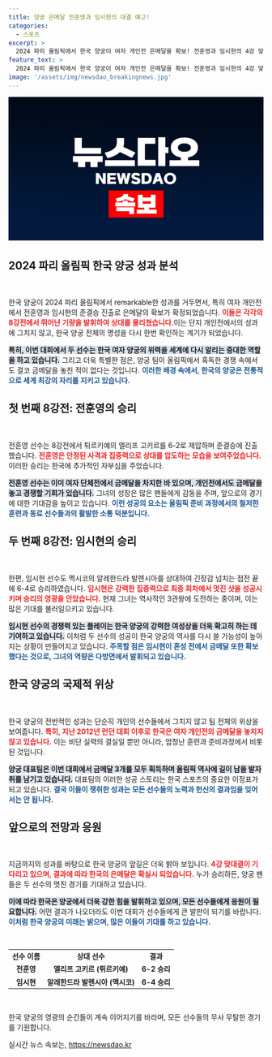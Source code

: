```yaml
---
title: 양궁 은메달 전훈영과 임시현의 대결 예고!
categories:
  - 스포츠
excerpt: >
  2024 파리 올림픽에서 한국 양궁이 여자 개인전 은메달을 확보! 전훈영과 임시현의 4강 맞대결로 화제를 모으는 가운데, 누가 3관왕의 주인공이 될지 관심이 집중되고 있다. 클릭하여 자세한 이야기를 확인하세요!
feature_text: >
  2024 파리 올림픽에서 한국 양궁이 여자 개인전 은메달을 확보! 전훈영과 임시현의 4강 맞대결로 화제를 모으는 가운데, 누가 3관왕의 주인공이 될지 관심이 집중되고 있다. 클릭하여 자세한 이야기를 확인하세요!
image: '/assets/img/newsdao_breakingnews.jpg'
---
```


<p><img src="/assets/img/newsdao_breakingnews.jpg" alt="cryptoinkorea 속보" /></p>

<h2 data-ke-size="size26">2024 파리 올림픽 한국 양궁 성과 분석</h2>

<p data-ke-size="size16">&nbsp;</p>

<p>한국 양궁이 2024 파리 올림픽에서 remarkable한 성과를 거두면서, 특히 여자 개인전에서 전훈영과 임시현의 준결승 진출로 은메달의 확보가 확정되었습니다. <b><span style="color: #ee2323;">이들은 각각의 8강전에서 뛰어난 기량을 발휘하여 상대를 물리쳤습니다.</span></b>이는 단지 개인전에서의 성과에 그치지 않고, 한국 양궁 전체의 명성을 다시 한번 확인하는 계기가 되었습니다.</p>

<p><b><span style="background-color: #21538527;">특히, 이번 대회에서 두 선수는 한국 여자 양궁의 위력을 세계에 다시 알리는 중대한 역할을 하고 있습니다.</span></b> 그리고 더욱 특별한 점은, 양궁 팀이 올림픽에서 혹독한 경쟁 속에서도 결코 금메달을 놓친 적이 없다는 것입니다. <b><span style="color: #1a5490;">이러한 배경 속에서, 한국의 양궁은 전통적으로 세계 최강의 자리를 지키고 있습니다.</span></b></p>

<h2 data-ke-size="size26">첫 번째 8강전: 전훈영의 승리</h2>

<p data-ke-size="size16">&nbsp;</p> 

<p>전훈영 선수는 8강전에서 튀르키예의 엘리프 고키르를 6-2로 제압하며 준결승에 진출했습니다. <b><span style="color: #ee2323;">전훈영은 안정된 사격과 집중력으로 상대를 압도하는 모습을 보여주었습니다.</span></b> 이러한 승리는 한국에 추가적인 자부심을 주었습니다.</p>

<p><b><span style="background-color: #21538527;">전훈영 선수는 이미 여자 단체전에서 금메달을 차지한 바 있으며, 개인전에서도 금메달을 놓고 경쟁할 기회가 있습니다.</span></b> 그녀의 성장은 많은 팬들에게 감동을 주며, 앞으로의 경기에 대한 기대감을 높이고 있습니다. <b><span style="color: #1a5490;">이런 성공의 요소는 올림픽 준비 과정에서의 철저한 훈련과 동료 선수들과의 활발한 소통 덕분입니다.</span></b></p>

<h2 data-ke-size="size26">두 번째 8강전: 임시현의 승리</h2>

<p data-ke-size="size16">&nbsp;</p> 

<p>한편, 임시현 선수도 멕시코의 알레한드라 발렌시아를 상대하여 긴장감 넘치는 접전 끝에 6-4로 승리하였습니다. <b><span style="color: #ee2323;">임시현은 강력한 집중력으로 최종 회차에서 멋진 샷을 성공시키며 승리의 영광을 안았습니다.</span></b> 현재 그녀는 역사적인 3관왕에 도전하는 중이며, 이는 많은 기대를 불러일으키고 있습니다.</p>

<p><b><span style="background-color: #21538527;">임시현 선수의 경쟁력 있는 플레이는 한국 양궁의 강력한 여성상을 더욱 확고히 하는 데 기여하고 있습니다.</span></b> 이처럼 두 선수의 성공이 한국 양궁의 역사를 다시 쓸 가능성이 높아지는 상황이 만들어지고 있습니다. <b><span style="color: #1a5490;">주목할 점은 임시현이 혼성 전에서 금메달 또한 확보했다는 것으로, 그녀의 역량은 다방면에서 발휘되고 있습니다.</span></b></p>

<h2 data-ke-size="size26">한국 양궁의 국제적 위상</h2>

<p data-ke-size="size16">&nbsp;</p> 

<p>한국 양궁의 전반적인 성과는 단순히 개인의 선수들에서 그치지 않고 팀 전체의 위상을 보여줍니다. <b><span style="color: #ee2323;">특히, 지난 2012년 런던 대회 이후로 한국은 여자 개인전의 금메달을 놓치지 않고 있습니다.</span></b> 이는 비단 실력의 결실일 뿐만 아니라, 엄청난 훈련과 준비과정에서 비롯된 것입니다.</p>

<p><b><span style="background-color: #21538527;">양궁 대표팀은 이번 대회에서 금메달 3개를 모두 획득하며 올림픽 역사에 길이 남을 발자취를 남기고 있습니다.</span></b> 대표팀의 이러한 성공 스토리는 한국 스포츠의 중요한 이정표가 되고 있습니다. <b><span style="color: #1a5490;">결국 이들이 쟁취한 성과는 모든 선수들의 노력과 헌신의 결과임을 잊어서는 안 됩니다.</span></b></p>

<h2 data-ke-size="size26">앞으로의 전망과 응원</h2>

<p data-ke-size="size16">&nbsp;</p> 

<p>지금까지의 성과를 바탕으로 한국 양궁의 앞길은 더욱 밝아 보입니다. <b><span style="color: #ee2323;">4강 맞대결이 기다리고 있으며, 결과에 따라 한국의 은메달은 확실시 되었습니다.</span></b> 누가 승리하든, 양궁 팬들은 두 선수의 멋진 경기를 기대하고 있습니다.</p>

<p><b><span style="background-color: #21538527;">이에 따라 한국은 양궁에서 더욱 강한 힘을 발휘하고 있으며, 모든 선수들에게 응원이 필요합니다.</span></b> 어떤 결과가 나오더라도 이번 대회가 선수들에게 큰 발판이 되기를 바랍니다. <b><span style="color: #1a5490;">이처럼 한국 양궁의 미래는 밝으며, 많은 이들이 기대를 하고 있습니다.</span></b></p>

<p data-ke-size="size16">&nbsp;</p>

<table>
    <tr>
        <td style="text-align: center; height: 17px;"><b>선수 이름</b></td>
        <td style="text-align: center; height: 17px;"><b>상대 선수</b></td>
        <td style="text-align: center; height: 17px;"><b>결과</b></td>
    </tr>
    <tr>
        <td style="text-align: center; height: 17px;"><b>전훈영</b></td>
        <td style="text-align: center; height: 17px;"><b>엘리프 고키르 (튀르키예)</b></td>
        <td style="text-align: center; height: 17px;"><b>6-2 승리</b></td>
    </tr>
    <tr>
        <td style="text-align: center; height: 17px;"><b>임시현</b></td>
        <td style="text-align: center; height: 17px;"><b>알레한드라 발렌시아 (멕시코)</b></td>
        <td style="text-align: center; height: 17px;"><b>6-4 승리</b></td>
    </tr>
</table>

<p data-ke-size="size16">&nbsp;</p> 

<p>한국 양궁의 영광의 순간들이 계속 이어지기를 바라며, 모든 선수들의 무사 무탈한 경기를 기원합니다.</p>
실시간 뉴스 속보는, <a href="https://newsdao.kr" rel="dofollow">https://newsdao.kr</a>


